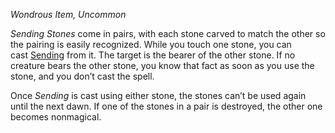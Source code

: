 _Wondrous Item, Uncommon_

_Sending Stones_ come in pairs, with each stone carved to match the other so the pairing is easily recognized. While you touch one stone, you can cast [Sending](https://www.dndbeyond.com/spells/2619015-sending) from it. The target is the bearer of the other stone. If no creature bears the other stone, you know that fact as soon as you use the stone, and you don’t cast the spell.

Once _Sending_ is cast using either stone, the stones can’t be used again until the next dawn. If one of the stones in a pair is destroyed, the other one becomes nonmagical.